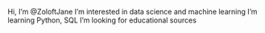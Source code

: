 Hi, I’m @ZoloftJane
I’m interested in data science and machine learning
I’m learning Python, SQL
I’m looking for educational sources

